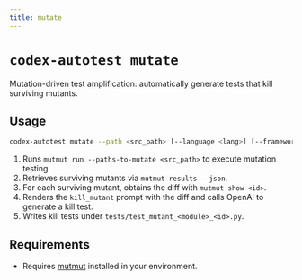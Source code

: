 ```yaml
---
title: mutate
---
```


# `codex-autotest mutate`

Mutation-driven test amplification: automatically generate tests that kill surviving mutants.

## Usage

```bash
codex-autotest mutate --path <src_path> [--language <lang>] [--framework <fw>]
```

1. Runs `mutmut run --paths-to-mutate <src_path>` to execute mutation testing.
2. Retrieves surviving mutants via `mutmut results --json`.
3. For each surviving mutant, obtains the diff with `mutmut show <id>`.
4. Renders the `kill_mutant` prompt with the diff and calls OpenAI to generate a kill test.
5. Writes kill tests under `tests/test_mutant_<module>_<id>.py`.

## Requirements
- Requires [mutmut](https://github.com/boxed/mutmut) installed in your environment.